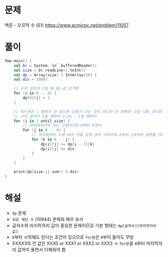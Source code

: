 # 문제
백준 - 오르막 수 (S1)
https://www.acmicpc.net/problem/11057


# 풀이

```Kotlin
fun main() {
    val br = System.`in`.bufferedReader()
    val size = br.readLine().toInt()
    val dp = Array(size) { IntArray(10) }
    val div = 10007

    // 수의 길이가 1일 때 dp 값 초기화
    for (i in 0 .. 9) {
        dp[0][i] = 1
    }

    // for문은 i 범위가 안 맞으면 오류가 나는 것이 아니라 빈 범위라 그냥 다음 코드로 넘어감
    // 수의 길이가 2일 때부터 size - 1일 때까지
    for (i in 1 until size) {
        // 마지막자리의 수는 고정이므로 0부터 9까지
        for (j in 0 .. 9) {
            // 마지막자리 수에 따라 더할 값의 양이 다르므로 0부터 j까지의 범위를 더하게 됨
            for (k in 0 .. j) {
                dp[i][j] += dp[i - 1][k]
                dp[i][j] %= div
            }
        }
    }

    print(dp[size-1].sum() % div)
}
```


# 해설
* `dp` 문제
* `쉬운 계단 수` (10844) 문제와 매우 유사
* 글자수와 마지막자리 값이 중요한 문제이므로 기본 형태는 `dp[글자수][마지막자리 값]`
* `0`부터 시작해도 된다는 조건이 있으므로 `for문`은 `0`부터 돌아도 무방
* XXXX3의 전 값은 XXX0 or XXX1 or XXX2 or XXX3
  -> `for문`을 `0`부터 마지막자리 값까지 돌면서 더해줘야 함